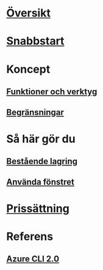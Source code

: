 # [Översikt](overview.md)

# [Snabbstart](quickstart.md)

# Koncept
## [Funktioner och verktyg](features.md)
## [Begränsningar](limitations.md)

# Så här gör du
## [Bestående lagring](persisting-shell-storage.md)
## [Använda fönstret](using-the-shell-window.md)

# [Prissättning](pricing.md)

# Referens
## [Azure CLI 2.0](/cli/azure) 

